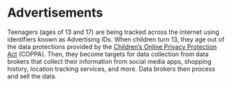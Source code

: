 # Advertisements

Teenagers (ages of  13 and 17) are being tracked across the internet using identifiers known as Advertising IDs. When children turn 13, they age out of the data protections provided by the [Children’s Online Privacy Protection Act](https://www.ftc.gov/legal-library/browse/rules/childrens-online-privacy-protection-rule-coppa) (COPPA). Then, they become targets for data collection from data brokers that collect their information from social media apps, shopping history, location tracking services, and more. Data brokers then process and sell the data.